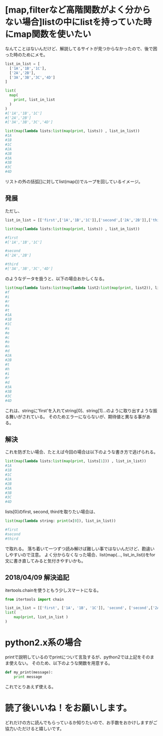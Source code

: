 # [map,filterなど高階関数がよく分からない場合]listの中にlistを持っていた時にmap関数を使いたい

なんてことはないんだけど、解説してるサイトが見つからなかったので、後で困った時のためにメモ。

``` list_in_list.py
list_in_list = [
  ['1A','1B','1C'],
  ['2A','2B'],
  ['3A','3B','3C','4D']
]

list(
  map(
    print, list_in_list
  )
)
#['1A','1B','1C']
#['2A','2B']
#['3A','3B','3C','4D']

list(map(lambda lists:list(map(print, lists)) , list_in_list))
#1A
#1B
#1C
#2A
#2B
#3A
#3B
#3C
#4D
```

リストの外の括弧[]に対してlist(map())でループを回しているイメージ。

## 発展

ただし、

``` list_in_list.py
list_in_list = [['first',['1A','1B','1C']],['second',['2A','2B']],['third',['3A','3B','3C','4D']]]

list(map(lambda lists:list(map(print, lists)) , list_in_list))

#first
#['1A','1B','1C']

#second
#['2A','2B']

#third
#['3A','3B','3C','4D']
```

のようなデータを扱うと、以下の場合おかしくなる。

``` list_in_list.py
list(map(lambda lists:list(map(lambda list2:list(map(print, list2)), lists)) , list_in_list))
#f
#i
#r
#s
#t
#1A
#1B
#1C
#s
#e
#c
#o
#n
#d
#2A
#2B
#t
#h
#i
#r
#d
#3A
#3B
#3C
#4D
```

これは、stringに'first'を入れてstring[0]、string[1]...のように取り出すような振る舞いがされている。
そのためエラーにならないが、期待値と異なる事がある。

## 解決
これを防ぎたい場合、たとえば今回の場合は以下のような書き方で逃げられる。

``` list_in_list.py
list(map(lambda lists:list(map(print, lists[1])) , list_in_list))
#1A
#1B
#1C
#2A
#2B
#3A
#3B
#3C
#4D
```

lists[0]のfirst, second, thirdを取りたい場合は、

``` list_in_list.py
list(map(lambda string: print(x[0]), list_in_list))

#first
#second
#third
```

で取れる。
落ち着いて一つずつ読み解けば難しい事ではないんだけど、勘違いしやすいので注意。
よく分からなくなった場合、list(map(..., list_in_list))をfor文に書き直してみると気付きやすいかも。

## 2018/04/09 解決追記
itertools.chainを使うともう少しスマートになる。

``` answer_comment.py
from itertools import chain

list_in_list = [['first', ['1A', '1B', '1C']], 'second', ['second',['2A', '2B']], ['third', [['3A', '3B', '3C', '4D']]]]
list(
    map(print, list_in_list )
)
```

# python2.x系の場合
printで説明しているのでprintについて言及するが、python2では上記をそのまま使えない。
そのため、以下のような関数を用意する。

``` python2.py
def my_print(message):
    print message
```
これでとりあえず使える。

# 読了後いいね！をお願いします。
どれだけの方に読んでもらっているか知りたいので、お手数をおかけしますがご協力いただけると嬉しいです。
